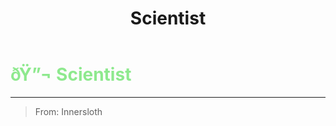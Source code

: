 ﻿---
lang: en-US
title: Scientist
prev:
next:
---

# <font color="#8ee98e">ðŸ”¬ <b>Scientist</b></font> <Badge text="Vanilla" type="tip" vertical="middle"/>
---

> From: Innersloth
